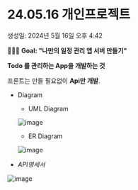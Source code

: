 # 24.05.16 개인프로젝트

생성일: 2024년 5월 16일 오후 4:42


👨🏻‍💻 **Goal:  "나만의 일정 관리 앱 서버 만들기"**

**Todo 를 관리하는 App을 개발하는 것**

프론트는 만들 필요없이 **Api만 개발**.

- Diagram
    
    
    - UML Diagram
    
    ![image](https://github.com/Leejinuk123/Java5_SpringTodoApp/assets/50895677/506e2d2d-ec5c-43c4-9c3e-128e71181fbc)

    
    - ER Diagram
    
    ![image](https://github.com/Leejinuk123/Java5_SpringTodoApp/assets/50895677/dac8e035-0ac7-4314-8794-d3ddf1b53af3)

    
- $API 명세서$

![image](https://github.com/Leejinuk123/Java5_SpringTodoApp/assets/50895677/a63ce873-e3d8-4538-86f2-14c4a9fc943d)
